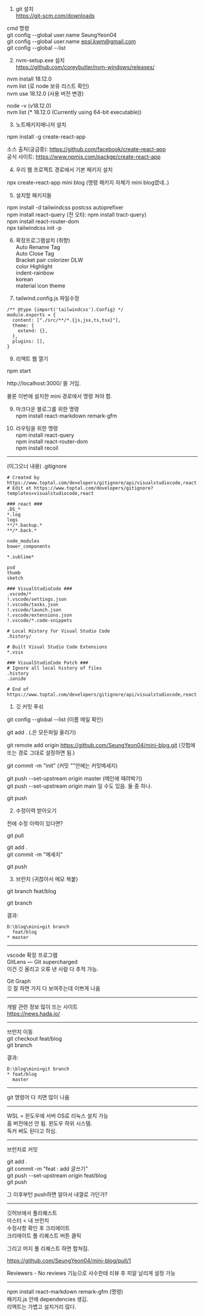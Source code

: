 1. git 설치  
https://git-scm.com/downloads  
  
cmd 명령  
git config --global user.name SeungYeon04  
git config --global user.name epsl.kwm@gmail.com  
git config --global --list  
  
2. nvm-setup.exe 설치  
https://github.com/coreybutler/nvm-windows/releases/
  
nvm install 18.12.0  
nvm list (로 node 보유 리스트 확인)  
nvm use 18.12.0 (사용 버전 변경)  
  
node -v (v18.12.0)  
nvm list (* 18.12.0 (Currently using 64-bit executable))  
  
3. 노트패키지매니저 설치  
  
npm install -g create-react-app  
  
소스 출처(궁금증): https://github.com/facebook/create-react-app  
공식 사이트: https://www.npmjs.com/packge/create-react-app  
  
4. 우리 웹 프로젝트 경로에서 기본 패키지 설치  
  
npx create-react-app mini blog (명령 패키지 자체가 mini blog였네..)  
  
5. 설치할 패키지들  
  
npm install -d tailwindcss postcss autoprefixer  
npm install react-query (전 오타: npm install tract-query)  
npm install react-router-dom  
npx tailwindcss init -p  
  
6. 확장프로그램설치 (취향)  
Auto Rename Tag  
Auto Close Tag  
Bracket pair colorizer DLW  
color Highlight  
indent-rainbow  
korean  
material icon theme  
  
7. tailwind.config.js 파일수정
```
/** @type {import('tailwindcss').Config} */
module.exports = {
  content: ["./src/**/*.{js,jsx,ts,tsx}"],
  theme: {
    extend: {},
  },
  plugins: [],
}
```
  
9. 리액트 웹 열기  
  
npm start  
  
http://localhost:3000/ 뜰 거임.  
  
물론 이번에 설치한 mini 경로에서 명령 쳐야 함.  
  
9. 마크다운 블로그를 위한 명령  
npm install react-markdown remark-gfm
  
10. 라우팅을 위한 명령  
npm install react-query  
npm install react-router-dom  
npm install recoil  
  
---  
  
(이그오너 내용) .gitignore  
```
# Created by https://www.toptal.com/developers/gitignore/api/visualstudiocode,react
# Edit at https://www.toptal.com/developers/gitignore?templates=visualstudiocode,react

### react ###
.DS_*
*.log
logs
**/*.backup.*
**/*.back.*

node_modules
bower_components

*.sublime*

psd
thumb
sketch

### VisualStudioCode ###
.vscode/*
!.vscode/settings.json
!.vscode/tasks.json
!.vscode/launch.json
!.vscode/extensions.json
!.vscode/*.code-snippets

# Local History for Visual Studio Code
.history/

# Built Visual Studio Code Extensions
*.vsix

### VisualStudioCode Patch ###
# Ignore all local history of files
.history
.ionide

# End of https://www.toptal.com/developers/gitignore/api/visualstudiocode,react
```
  
1. 깃 커밋 푸쉬  
  
git config --global --list (이름 메일 확인)  
  
git add . (.은 모든파일 올리기)  
  
git remote add origin  https://github.com/SeungYeon04/mini-blog.git (깃헙에 뜨는 경로 그대로 설정하면 됨.)  
  
git commit -m "init" (커밋 ""안에는 커밋메세지)  
  
git push --set-upstream origin master (메인에 때려박기)  
git push --set-upstream origin main 일 수도 있음. 둘 중 하나.  
  
git push  
  
2. 수정이력 받아오기  
  
전에 수정 이력이 있다면?  
  
git pull  
  
git add .  
git commit -m "메세지"  
  
git push  
  
3. 브런치 (귀찮아서 메모 복붙)  
  
git branch feat/blog  
  
git branch  
  
결과:  
```
D:\blog\mini>git branch 
  feat/blog
* master
```
*** 
  
vscode 확장 프로그램  
GitLens — Git supercharged  
이건 깃 올리고 오류 낸 사람 다 추적 가능.  
  
Git Graph  
깃 잘 하면 가지 다 보여주는데 이쁘게 나옴  
  
*** 
  
개발 관련 정보 많이 뜨는 사이트  
https://news.hada.io/  
  
*** 
  
브런치 이동  
git checkout feat/blog  
git branch  
  
결과: 
```
D:\blog\mini>git branch
* feat/blog
  master
```
*** 

git 명령어 다 치면 많이 나옴  

*** 

WSL = 윈도우에 서버 OS로 리눅스 설치 가능  
홈 버전에선 안 됨. 윈도우 하위 시스템.  
독커 써도 된다고 하심.  

*** 
브런치로 커밋  
  
git add .  
git commit -m "feat : add 글쓰기"  
git push --set-upstream origin  feat/blog  
git push  
  
그 이후부턴 push하면 알아서 내껄로 가던가?  

*** 

깃허브에서 풀리퀘스트  
마스터 < 내 브런치  
수정사항 확인 후 크리에이트  
크리에이트 풀 리퀘스트 버튼 클릭  
  
그리고 머지 풀 리퀘스트 하면 합쳐짐.  
  
https://github.com/SeungYeon04/mini-blog/pull/1  
  
Reviewers - No reviews 기능으로 사수한테 리뷰 후 피알 날리게 설정 가능  

*** 

npm install react-markdown remark-gfm (명령)  
패키지.js 안에 dependencies 생김.  
리액트는 가볍고 설치거리 많다.  
  
